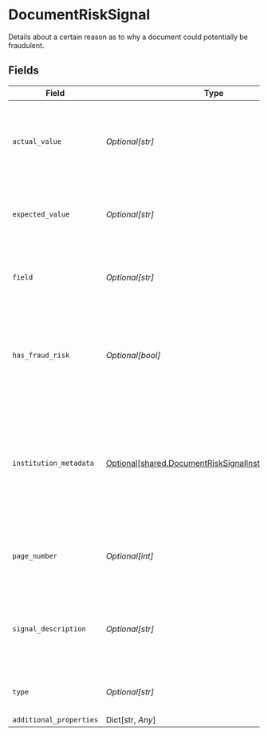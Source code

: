 # DocumentRiskSignal

Details about a certain reason as to why a document could potentially be fraudulent.


## Fields

| Field                                                                                                                  | Type                                                                                                                   | Required                                                                                                               | Description                                                                                                            |
| ---------------------------------------------------------------------------------------------------------------------- | ---------------------------------------------------------------------------------------------------------------------- | ---------------------------------------------------------------------------------------------------------------------- | ---------------------------------------------------------------------------------------------------------------------- |
| `actual_value`                                                                                                         | *Optional[str]*                                                                                                        | :heavy_check_mark:                                                                                                     | The derived value obtained in the risk signal calculation process for this field                                       |
| `expected_value`                                                                                                       | *Optional[str]*                                                                                                        | :heavy_check_mark:                                                                                                     | The expected value of the field, as seen on the document                                                               |
| `field`                                                                                                                | *Optional[str]*                                                                                                        | :heavy_check_mark:                                                                                                     | The field which the risk signal was computed for                                                                       |
| `has_fraud_risk`                                                                                                       | *Optional[bool]*                                                                                                       | :heavy_check_mark:                                                                                                     | A flag used to quickly identify if the signal indicates that this field is authentic or fraudulent                     |
| `institution_metadata`                                                                                                 | [Optional[shared.DocumentRiskSignalInstitutionMetadata]](../../models/shared/documentrisksignalinstitutionmetadata.md) | :heavy_check_mark:                                                                                                     | An object which contains additional metadata about the institution used to compute the verification attribute          |
| `page_number`                                                                                                          | *Optional[int]*                                                                                                        | :heavy_check_mark:                                                                                                     | The relevant page associated with the risk signal                                                                      |
| `signal_description`                                                                                                   | *Optional[str]*                                                                                                        | :heavy_check_mark:                                                                                                     | A human-readable explanation providing more detail into the particular risk signal                                     |
| `type`                                                                                                                 | *Optional[str]*                                                                                                        | :heavy_check_mark:                                                                                                     | The result from the risk signal check.                                                                                 |
| `additional_properties`                                                                                                | Dict[str, *Any*]                                                                                                       | :heavy_minus_sign:                                                                                                     | N/A                                                                                                                    |